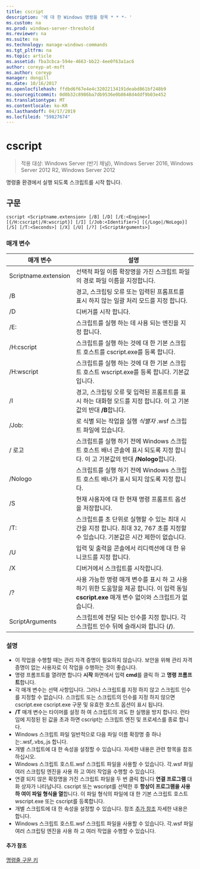 ```yaml
---
title: cscript
description: '에 대 한 Windows 명령을 항목 * * *- '
ms.custom: na
ms.prod: windows-server-threshold
ms.reviewer: na
ms.suite: na
ms.technology: manage-windows-commands
ms.tgt_pltfrm: na
ms.topic: article
ms.assetid: fba3cbca-594e-4663-bb22-4ee0f63a1ac6
author: coreyp-at-msft
ms.author: coreyp
manager: dongill
ms.date: 10/16/2017
ms.openlocfilehash: ffdbd6f67e4e4c32022134191deabd861bf248b9
ms.sourcegitcommit: 0d0b32c8986ba7db9536e0b8648d4ddf9b03e452
ms.translationtype: MT
ms.contentlocale: ko-KR
ms.lasthandoff: 04/17/2019
ms.locfileid: "59827674"
---
```

# <a name="cscript"></a>cscript

>적용 대상: Windows Server (반기 채널), Windows Server 2016, Windows Server 2012 R2, Windows Server 2012

명령줄 환경에서 실행 되도록 스크립트를 시작 합니다.
## <a name="syntax"></a>구문
```
cscript <Scriptname.extension> [/B] [/D] [/E:<Engine>] [{/H:cscript|/H:wscript}] [/I] [/Job:<Identifier>] [{/Logo|/NoLogo}] [/S] [/T:<Seconds>] [/X] [/U] [/?] [<ScriptArguments>]
```
### <a name="parameters"></a>매개 변수
|매개 변수|설명|
|-------|--------|
|Scriptname.extension|선택적 파일 이름 확장명을 가진 스크립트 파일의 경로 파일 이름을 지정합니다.|
|/B|경고, 스크립팅 오류 또는 입력된 프롬프트를 표시 하지 않는 일괄 처리 모드를 지정 합니다.|
|/D|디버거를 시작 합니다.|
|/E:<Engine>|스크립트를 실행 하는 데 사용 되는 엔진을 지정 합니다.|
|/H:cscript|스크립트를 실행 하는 것에 대 한 기본 스크립트 호스트를 cscript.exe를 등록 합니다.|
|/H:wscript|스크립트를 실행 하는 것에 대 한 기본 스크립트 호스트 wscript.exe를 등록 합니다. 기본값입니다.|
|/I|경고, 스크립팅 오류 및 입력된 프롬프트를 표시 하는 대화형 모드를 지정 합니다. 이 고 기본값의 반대 **/B**합니다.|
|/Job:<Identifier>|로 식별 되는 작업을 실행 *식별자* .wsf 스크립트 파일에 있습니다.|
|/ 로고|스크립트를 실행 하기 전에 Windows 스크립트 호스트 배너 콘솔에 표시 되도록 지정 합니다. 이 고 기본값의 반대 **/Nologo**합니다.|
|/Nologo|스크립트를 실행 하기 전에 Windows 스크립트 호스트 배너가 표시 되지 않도록 지정 합니다.|
|/S|현재 사용자에 대 한 현재 명령 프롬프트 옵션을 저장합니다.|
|/T:<Seconds>|스크립트를 초 단위로 실행할 수 있는 최대 시간을 지정 합니다. 최대 32, 767 초를 지정할 수 있습니다. 기본값은 시간 제한이 없습니다.|
|/U|입력 및 출력을 콘솔에서 리디렉션에 대 한 유니코드를 지정 합니다.|
|/X|디버거에서 스크립트를 시작합니다.|
|/?|사용 가능한 명령 매개 변수를 표시 하 고 사용 하기 위한 도움말을 제공 합니다. 이 입력 동일 **cscript.exe** 매개 변수 없이와 스크립트가 없습니다.|
|ScriptArguments|스크립트에 전달 되는 인수를 지정 합니다. 각 스크립트 인수 뒤에 슬래시와 합니다 (**/**).|
### <a name="remarks"></a>설명
-   이 작업을 수행할 때는 관리 자격 증명이 필요하지 않습니다. 보안을 위해 관리 자격 증명이 없는 사용자로 이 작업을 수행하는 것이 좋습니다.
-   명령 프롬프트를 열려면 합니다 **시작** 화면에서 입력 **cmd**를 클릭 하 고 **명령 프롬프트**합니다.
-   각 매개 변수는 선택 사항입니다. 그러나 스크립트를 지정 하지 않고 스크립트 인수를 지정할 수 없습니다. 스크립트 또는 스크립트의 인수를 지정 하지 않으면 cscript.exe cscript.exe 구문 및 유효한 호스트 옵션이 표시 됩니다.
-   **/T** 매개 변수는 타이머를 설정 하 여 스크립트의 과도 한 실행을 방지 합니다. 런타임에 지정된 된 값을 초과 하면 cscript는 스크립트 엔진 및 프로세스를 종료 합니다.
-   Windows 스크립트 파일 일반적으로 다음 파일 이름 확장명 중 하나는:.wsf,.vbs,.js 합니다.
-   개별 스크립트에 대 한 속성을 설정할 수 있습니다. 자세한 내용은 관련 항목을 참조 하십시오.
-   Windows 스크립트 호스트.wsf 스크립트 파일을 사용할 수 있습니다. 각.wsf 파일 여러 스크립팅 엔진을 사용 하 고 여러 작업을 수행할 수 있습니다.
-   연결 되지 않은 확장명을 가진 스크립트 파일을 두 번 클릭 합니다 **연결 프로그램** 대화 상자가 나타납니다. cscript 또는 wscript를 선택한 후 **항상이 프로그램을 사용 하 여이 파일 형식을 열**합니다. 이 파일 형식의 파일에 대 한 기본 스크립트 호스트 wscript.exe 또는 cscript를 등록합니다.
-   개별 스크립트에 대 한 속성을 설정할 수 있습니다. 참조 [추가 참조](#BKMK_references) 자세한 내용은 합니다.
-   Windows 스크립트 호스트.wsf 스크립트 파일을 사용할 수 있습니다. 각.wsf 파일 여러 스크립팅 엔진을 사용 하 고 여러 작업을 수행할 수 있습니다.

#### <a name="BKMK_references"></a>추가 참조

[명령줄 구문 키](command-line-syntax-key.md)
